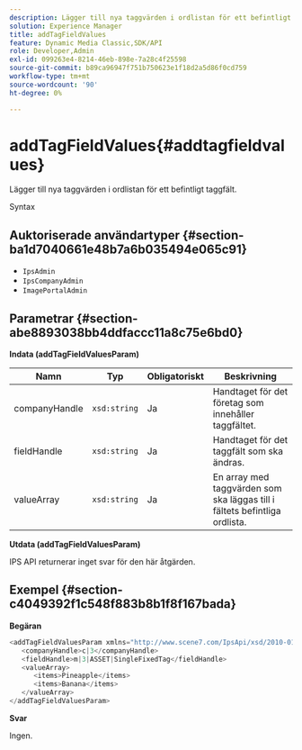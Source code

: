 ```yaml
---
description: Lägger till nya taggvärden i ordlistan för ett befintligt taggfält.
solution: Experience Manager
title: addTagFieldValues
feature: Dynamic Media Classic,SDK/API
role: Developer,Admin
exl-id: 099263e4-8214-46eb-898e-7a28c4f25598
source-git-commit: b89ca96947f751b750623e1f18d2a5d86f0cd759
workflow-type: tm+mt
source-wordcount: '90'
ht-degree: 0%

---
```


# addTagFieldValues{#addtagfieldvalues}

Lägger till nya taggvärden i ordlistan för ett befintligt taggfält.

Syntax

## Auktoriserade användartyper {#section-ba1d7040661e48b7a6b035494e065c91}

* `IpsAdmin`
* `IpsCompanyAdmin`
* `ImagePortalAdmin`

## Parametrar {#section-abe8893038bb4ddfaccc11a8c75e6bd0}

**Indata (addTagFieldValuesParam)**

| Namn | Typ | Obligatoriskt | Beskrivning |
|---|---|---|---|
| companyHandle | `xsd:string` | Ja | Handtaget för det företag som innehåller taggfältet. |
| fieldHandle | `xsd:string` | Ja | Handtaget för det taggfält som ska ändras. |
| valueArray | `xsd:string` | Ja | En array med taggvärden som ska läggas till i fältets befintliga ordlista. |

**Utdata (addTagFieldValuesParam)**

IPS API returnerar inget svar för den här åtgärden.

## Exempel {#section-c4049392f1c548f883b8b1f8f167bada}

**Begäran**

```java {.line-numbers}
<addTagFieldValuesParam xmlns="http://www.scene7.com/IpsApi/xsd/2010-01-31">
   <companyHandle>c|3</companyHandle>
   <fieldHandle>m|3|ASSET|SingleFixedTag</fieldHandle>
   <valueArray>
      <items>Pineapple</items>
      <items>Banana</items>
   </valueArray>
</addTagFieldValuesParam>
```

**Svar**

Ingen.
